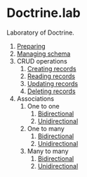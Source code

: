 # Doctrine.lab

Laboratory of Doctrine.

1. [Preparing](doc/preparing.md)
2. [Managing schema](doc/managing_schema.md)
3. CRUD operations
    1. [Creating records](doc/crud_operations/creating_records.md)
    2. [Reading records](doc/crud_operations/reading_records.md)
    3. [Updating records](doc/crud_operations/updating_records.md)
    4. [Deleting records](doc/crud_operations/deleting_records.md)
4. Associations
    1. One to one
        1. [Bidirectional](doc/associations/one_to_one_bidirectional.md)
        2. [Unidirectional](doc/associations/one_to_one_unidirectional.md)
    2. One to many
        1. [Bidirectional](doc/associations/one_to_many_bidirectional.md)
        2. [Unidirectional](doc/associations/one_to_many_unidirectional.md)
    3. Many to many
        1. [Bidirectional](doc/associations/many_to_many_bidirectional.md)
        2. [Unidirectional](doc/associations/many_to_many_unidirectional.md)
